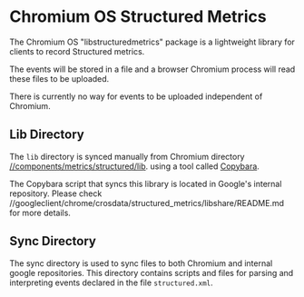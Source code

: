 # Chromium OS Structured Metrics

The Chromium OS "libstructuredmetrics" package is a lightweight library for
clients to record Structured metrics.

The events will be stored in a file and a browser Chromium process will read
these files to be uploaded.

There is currently no way for events to be uploaded independent of Chromium.

## Lib Directory

The `lib` directory is synced manually from Chromium directory
[//components/metrics/structured/lib](https://source.chromium.org/chromium/chromium/src/+/main:components/metrics/structured/lib/).
using a tool called [Copybara](https://github.com/google/copybara).

The Copybara script that syncs this library is located in Google's internal
repository. Please check
//googleclient/chrome/crosdata/structured_metrics/libshare/README.md for more
details.

## Sync Directory

The sync directory is used to sync files to both Chromium and internal google
repositories. This directory contains scripts and files for parsing and
interpreting events declared in the file `structured.xml`.
